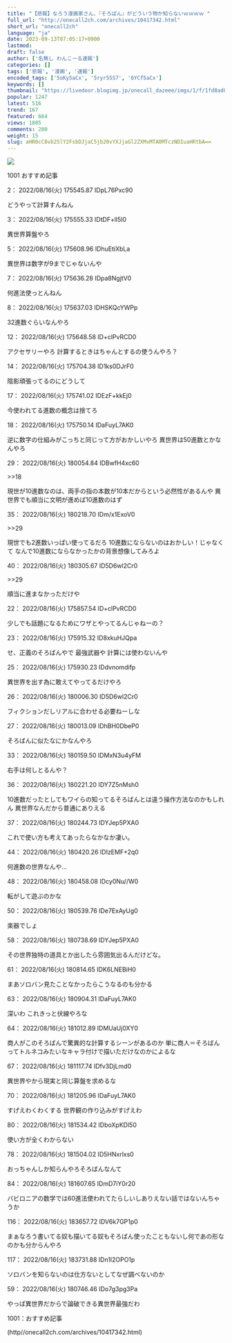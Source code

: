 ```yaml
---
title: "【悲報】なろう漫画家さん、『そろばん』がどういう物か知らないｗｗｗｗ "
full_url: "http://onecall2ch.com/archives/10417342.html"
short_url: "onecall2ch"
language: "ja"
date: 2023-09-13T07:05:17+0900
lastmod: 
draft: false
author: ['名無し わんこーる速報']
categories: []
tags: ['悲報', '漫画', '速報']
encoded_tags: ['5oKy5aCx', '5ryr55S7', '6YCf5aCx']
keywords: []
thumbnail: "https://livedoor.blogimg.jp/onecall_dazeee/imgs/1/f/1fd8ad8b-s.jpg"
popular: 1247
latest: 516
trend: 167
featured: 664
views: 1805
comments: 200
weight: 15
slug: aHR0cC8vb25lY2FsbDJjaC5jb20vYXJjaGl2ZXMvMTA0MTczNDIuaHRtbA==
---
```


![](https://livedoor.blogimg.jp/onecall_dazeee/imgs/1/f/1fd8ad8b-s.jpg)

<div> <p class='name2'> 1001 おすすめ記事</p> <p class='name2'>2： 2022/08/16(火) 175545.87 IDpL76Pxc90</p><p class='onecall'> どうやって計算すんねん </p> <p class='name2'>3： 2022/08/16(火) 175555.33 IDtDF+ll5l0</p><p class='onecall'> 異世界算盤やろ </p> <p class='name2'>5： 2022/08/16(火) 175608.96 IDhuEtiXbLa</p><p class='onecall'> 異世界は数字が9までじゃないんや </p> <p class='name2'>7： 2022/08/16(火) 175636.28 IDpa8NgjtV0</p><p class='onecall'> 何進法使っとんねん </p> <p class='name2'>8： 2022/08/16(火) 175637.03 IDHSKQcYWPp</p><p class='onecall'> 32進数ぐらいなんやろ </p> <p class='name2'>12： 2022/08/16(火) 175648.58 ID+clPvRCD0</p><p class='onecall'> アクセサリーやろ 計算するときはちゃんとするの使うんやろ？ </p> <p class='name2'>14： 2022/08/16(火) 175704.38 ID1ks0DJrF0</p><p class='onecall'> 陰影頑張ってるのにどうして </p> <p class='name2'>17： 2022/08/16(火) 175741.02 IDEzF+kkEj0</p><p class='onecall'> 今使われてる進数の概念は捨てろ </p> <p class='name2'>18： 2022/08/16(火) 175750.14 IDaFuyL7AK0</p><p class='onecall'> 逆に数字の仕組みがこっちと同じって方がおかしいやろ 異世界は50進数とかなんやろ </p> <p class='name2'>29： 2022/08/16(火) 180054.84 IDBwfH4xc60</p><p class='onecall'> <p class='anchor'>>>18</p> 現世が10進数なのは、両手の指の本数が10本だからという必然性があるんや 異世界でも順当に文明が進めば10進数のはず </p> <p class='name2'>35： 2022/08/16(火) 180218.70 IDm/x1ExoV0</p><p class='onecall'> <p class='anchor'>>>29</p> 現世でも2進数いっぱい使ってるだろ 10進数にならないのはおかしい！じゃなくて なんで10進数にならなかったかの背景想像してみろよ </p> <p class='name2'>40： 2022/08/16(火) 180305.67 ID5D6wl2Cr0</p><p class='onecall'> <p class='anchor'>>>29</p> 順当に進まなかっただけや </p> <p class='name2'>22： 2022/08/16(火) 175857.54 ID+clPvRCD0</p><p class='onecall'> 少しでも話題になるためにワザとやってるんじゃねーの？ </p> <p class='name2'>23： 2022/08/16(火) 175915.32 ID8xkuHJQpa</p><p class='onecall'> せ、正義のそろばんやで 最強武器や 計算には使わないんや </p> <p class='name2'>25： 2022/08/16(火) 175930.23 IDdvnomdifp</p><p class='onecall'> 異世界を出す為に敢えてやってるだけやろ </p> <p class='name2'>26： 2022/08/16(火) 180006.30 ID5D6wl2Cr0</p><p class='onecall'> フィクションだしリアルに合わせる必要ねーしな </p> <p class='name2'>27： 2022/08/16(火) 180013.09 IDhBH0DbeP0</p><p class='onecall'> そろばんに似たなにかなんやろ </p> <p class='name2'>33： 2022/08/16(火) 180159.50 IDMxN3u4yFM</p><p class='onecall'> 右手は何しとるんや？ </p> <p class='name2'>36： 2022/08/16(火) 180221.20 IDY7Z5nMsh0</p><p class='onecall'> 10進数だったとしてもワイらの知ってるそろばんとは違う操作方法なのかもしれん 異世界なんだから普通にありえる </p> <p class='name2'>37： 2022/08/16(火) 180244.73 IDYJep5PXA0</p><p class='onecall'> これで使い方も考えてあったらなかなか凄い。 </p> <p class='name2'>44： 2022/08/16(火) 180420.26 IDIzEMF+2q0</p><p class='onecall'> 何進数の世界なんや… </p> <p class='name2'>48： 2022/08/16(火) 180458.08 IDcy0Nu//W0</p><p class='onecall'> 転がして遊ぶのかな </p> <p class='name2'>50： 2022/08/16(火) 180539.76 IDe7ExAyUg0</p><p class='onecall'> 楽器でしょ </p> <p class='name2'>58： 2022/08/16(火) 180738.69 IDYJep5PXA0</p><p class='onecall'> その世界独特の道具とか出したら雰囲気出るんだけどな。 </p> <p class='name2'>61： 2022/08/16(火) 180814.65 IDK6LNEBiH0</p><p class='onecall'> まあソロバン見たことなかったらこうなるのも分かる </p> <p class='name2'>63： 2022/08/16(火) 180904.31 IDaFuyL7AK0</p><p class='onecall'> 深いわ これきっと伏線やろな </p> <p class='name2'>64： 2022/08/16(火) 181012.89 IDMUaUj0XY0</p><p class='onecall'> 商人がこのそろばんで驚異的な計算するシーンがあるのか 単に商人＝そろばんってトルネコみたいなキャラ付けで描いただけなのかによるな </p> <p class='name2'>67： 2022/08/16(火) 181117.74 IDfv3DjLmd0</p><p class='onecall'> 異世界やから現実と同じ算盤を求めるな </p> <p class='name2'>70： 2022/08/16(火) 181205.96 IDaFuyL7AK0</p><p class='onecall'> すげえわくわくする 世界観の作り込みがすげえわ </p> <p class='name2'>80： 2022/08/16(火) 181534.42 IDboXpKDl50</p><p class='onecall'> 使い方が全くわからない </p> <p class='name2'>78： 2022/08/16(火) 181504.02 ID5HNxrlxs0</p><p class='onecall'> おっちゃんしか知らんやろそろばんなんて </p> <p class='name2'>84： 2022/08/16(火) 181607.65 IDmD7iY0r20</p><p class='onecall'> バビロニアの数学では60進法使われてたらしいしありえない話ではないんちゃうか </p> <p class='name2'>116： 2022/08/16(火) 183657.72 IDV6k7GP1p0</p><p class='onecall'> まぁなろう書いてる奴も描いてる奴もそろばん使ったこともないし何であの形なのかも分からんやろ </p> <p class='name2'>117： 2022/08/16(火) 183731.88 IDn1l2OPO1p</p><p class='onecall'> ソロバンを知らないのは仕方ないとしてなぜ調べないのか </p> <p class='name2'>59： 2022/08/16(火) 180746.46 IDo7g3pg3Pa</p><p class='onecall'> やっぱ異世界だからで論破できる異世界最強だわ </p> <p class='name2'>1001：おすすめ記事</p> </div>

(http//onecall2ch.com/archives/10417342.html)
